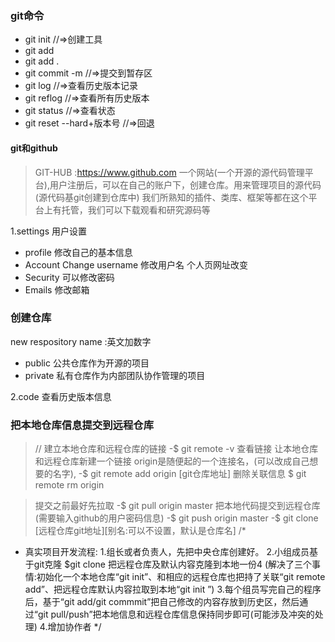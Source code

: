 ### git命令
- git init     //=>创建工具
- git add
- git add .
- git commit -m      //=>提交到暂存区
- git log        //=>查看历史版本记录
- git reflog     //=>查看所有历史版本
- git status     //=>查看状态
- git reset --hard+版本号      //=>回退


#### git和github
> GIT-HUB :https://www.github.com
一个网站(一个开源的源代码管理平台),用户注册后，可以在自己的账户下，创建仓库。用来管理项目的源代码(源代码基git创建到仓库中)
我们所熟知的插件、类库、框架等都在这个平台上有托管，我们可以下载观看和研究源码等

1.settings 用户设置
- profile 修改自己的基本信息
- Account Change username  修改用户名 个人页网址改变
- Security 可以修改密码
- Emails 修改邮箱

### 创建仓库
new respository 
name :英文加数字
- public 公共仓库作为开源的项目
- private 私有仓库作为内部团队协作管理的项目

2.code 查看历史版本信息


### 把本地仓库信息提交到远程仓库
> // 建立本地仓库和远程仓库的链接
 -$ git remote -v 查看链接
 让本地仓库和远程仓库新建一个链接 origin是随便起的一个连接名，(可以改成自己想要的名字),
 -$ git remote add origin [git仓库地址]
 删除关联信息
 $ git remote rm origin 

> 提交之前最好先拉取
 -$ git pull origin master
 把本地代码提交到远程仓库(需要输入github的用户密码信息)
 -$ git push origin master
 -$ git clone [远程仓库git地址][别名:可以不设置，默认是仓库名]
 /*
 *   真实项目开发流程:
    1.组长或者负责人，先把中央仓库创建好。
    2.小组成员基于git克隆 $git clone 把远程仓库及默认内容克隆到本地一份4
    (解决了三个事情:初始化一个本地仓库“git init”、和相应的远程仓库也把持了关联“git remote add”、把远程仓库默认内容拉取到本地“git init ”)
    3.每个组员写完自己的程序后，基于“git add/git commmit”把自己修改的内容存放到历史区，然后通过“git pull/push”把本地信息和远程仓库信息保持同步即可(可能涉及冲突的处理)
    4.增加协作者
 */